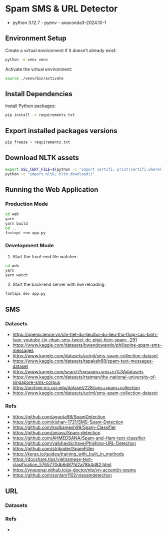# Spam SMS & URL Detector

- python 3.12.7 - pyenv - anaconda3-2024.10-1

## Environment Setup

Create a virtual environment if it doesn’t already exist:

```sh
python -m venv venv
```

Activate the virtual environment:

```sh
source ./venv/bin/activate
```

## Install Dependencies

Install Python packages:

```sh
pip install -r requirements.txt
```

## Export installed packages versions

```sh
pip freeze > requirements.txt
```

## Download NLTK assets

```sh
export SSL_CERT_FILE=$(python -c "import certifi; print(certifi.where())")
python -c "import nltk; nltk.download()"
```

## Running the Web Application

### Production Mode

```sh
cd web
yarn
yarn build
cd ..
fastapi run app.py
```

### Development Mode

1. Start the front-end file watcher:

```sh
cd web
yarn
yarn watch
```

2. Start the back-end server with live reloading:

```sh
fastapi dev app.py
```

## SMS

### Datasets

- https://openscience.vn/chi-tiet-du-lieu/bo-du-lieu-thu-thap-cac-binh-luan-youtube-tin-nhan-sms-tweet-de-phat-hien-spam--291
- https://www.kaggle.com/datasets/bwandowando/philippine-spam-sms-messages
- https://www.kaggle.com/datasets/uciml/sms-spam-collection-dataset
- https://www.kaggle.com/datasets/tapakah68/spam-text-messages-dataset
- https://www.kaggle.com/search?q=spam+sms+in%3Adatasets
- https://www.kaggle.com/datasets/rtatman/the-national-university-of-singapore-sms-corpus
- https://archive.ics.uci.edu/dataset/228/sms+spam+collection
- https://www.kaggle.com/datasets/uciml/sms-spam-collection-dataset

### Refs

- https://github.com/agupta98/SpamDetection
- https://github.com/kishan-1721/SMS-Spam-Detection
- https://github.com/ksdkamesh99/Spam-Classifier
- https://github.com/aniass/Spam-detection
- https://github.com/AHMEDSANA/Spam-and-Ham-text-classifier
- https://github.com/vaibhavbichave/Phishing-URL-Detection
- https://github.com/strikoder/SpamFilter
- https://keras.io/guides/training_with_built_in_methods
- https://docshare.tips/vietnamese-text-clasification_5765770db6d87fd2a78b4d82.html
- https://vnopenai.github.io/ai-doctor/nlp/vn-accent/n-grams
- https://github.com/sonlam1102/vispamdetection

## URL

### Datasets

### Refs

-
